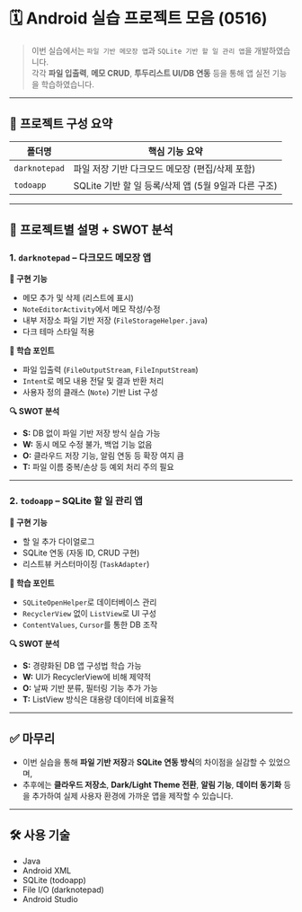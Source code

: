 # 🗓️ Android 실습 프로젝트 모음 (0516)

> 이번 실습에서는 `파일 기반 메모장 앱`과 `SQLite 기반 할 일 관리 앱`을 개발하였습니다.  
> 각각 **파일 입출력**, **메모 CRUD**, **투두리스트 UI/DB 연동** 등을 통해 앱 실전 기능을 학습하였습니다.

---

## 📁 프로젝트 구성 요약

| 폴더명 | 핵심 기능 요약 |
|--------|----------------|
| `darknotepad` | 파일 저장 기반 다크모드 메모장 (편집/삭제 포함) |
| `todoapp` | SQLite 기반 할 일 등록/삭제 앱 (5월 9일과 다른 구조) |

---

## 📌 프로젝트별 설명 + SWOT 분석

### 1. `darknotepad` – 다크모드 메모장 앱

**📌 구현 기능**
- 메모 추가 및 삭제 (리스트에 표시)
- `NoteEditorActivity`에서 메모 작성/수정
- 내부 저장소 파일 기반 저장 (`FileStorageHelper.java`)
- 다크 테마 스타일 적용

**🧠 학습 포인트**
- 파일 입출력 (`FileOutputStream`, `FileInputStream`)
- `Intent`로 메모 내용 전달 및 결과 반환 처리
- 사용자 정의 클래스 (`Note`) 기반 List 구성

**🔍 SWOT 분석**
- **S:** DB 없이 파일 기반 저장 방식 실습 가능  
- **W:** 동시 메모 수정 불가, 백업 기능 없음  
- **O:** 클라우드 저장 기능, 알림 연동 등 확장 여지 큼  
- **T:** 파일 이름 중복/손상 등 예외 처리 주의 필요

---

### 2. `todoapp` – SQLite 할 일 관리 앱

**📌 구현 기능**
- 할 일 추가 다이얼로그
- SQLite 연동 (자동 ID, CRUD 구현)
- 리스트뷰 커스터마이징 (`TaskAdapter`)

**🧠 학습 포인트**
- `SQLiteOpenHelper`로 데이터베이스 관리
- `RecyclerView` 없이 `ListView`로 UI 구성
- `ContentValues`, `Cursor`를 통한 DB 조작

**🔍 SWOT 분석**
- **S:** 경량화된 DB 앱 구성법 학습 가능  
- **W:** UI가 RecyclerView에 비해 제약적  
- **O:** 날짜 기반 분류, 필터링 기능 추가 가능  
- **T:** ListView 방식은 대용량 데이터에 비효율적

---

## ✅ 마무리

- 이번 실습을 통해 **파일 기반 저장**과 **SQLite 연동 방식**의 차이점을 실감할 수 있었으며,  
- 추후에는 **클라우드 저장소**, **Dark/Light Theme 전환**, **알림 기능**, **데이터 동기화** 등을 추가하여 실제 사용자 환경에 가까운 앱을 제작할 수 있습니다.

---

## 🛠️ 사용 기술

- Java
- Android XML
- SQLite (todoapp)
- File I/O (darknotepad)
- Android Studio
